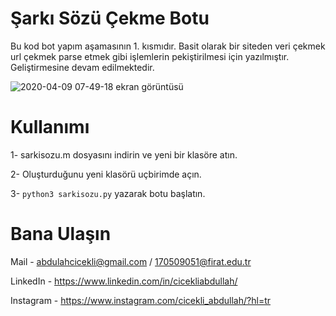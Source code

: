 
# Şarkı Sözü Çekme Botu
Bu kod bot yapım aşamasının 1. kısmıdır. Basit olarak bir siteden veri çekmek url çekmek parse etmek gibi işlemlerin pekiştirilmesi için yazılmıştır. Geliştirmesine devam edilmektedir.

![2020-04-09 07-49-18 ekran görüntüsü](https://user-images.githubusercontent.com/48344066/78859005-ad261c00-7a36-11ea-8859-432a4135dceb.png)

# Kullanımı

1- sarkisozu.m dosyasını indirin ve yeni bir klasöre atın.

2- Oluşturduğunu yeni klasörü uçbirimde açın.

3-  ```python3 sarkisozu.py``` yazarak botu başlatın.


# Bana Ulaşın 

Mail - abdulahcicekli@gmail.com / 170509051@firat.edu.tr

LinkedIn - https://www.linkedin.com/in/cicekliabdullah/

Instagram - https://www.instagram.com/cicekli_abdullah/?hl=tr
